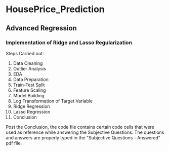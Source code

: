 # HousePrice_Prediction

## Advanced Regression
### Implementation of Ridge and Lasso Regularization

Steps Carried out:
1. Data Cleaning
2. Outlier Analysis
3. EDA
4. Data Preparation
5. Train-Test Split
6. Feature Scaling
7. Model Building
8. Log Transformation of Target Variable
9. Ridge Regression
10. Lasso Regression
11. Conclusion

Post the Conclusion, the code file contains certain code cells that were used as reference while answering the Subjective Questions. The questions and answers are properly typed in the "Subjective Questions - Answered" pdf file.
